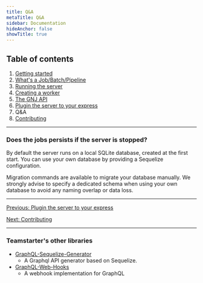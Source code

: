 ```yaml
---
title: Q&A
metaTitle: Q&A
sidebar: Documentation
hideAnchor: false
showTitle: true
---
```


## Table of contents

1. [Getting started](index.md)
2. [What's a Job/Batch/Pipeline](02_Whats_a_Job_Batch_Pipeline.md)
3. [Running the server](03_Running_the_server.md)
4. [Creating a worker](04_Creating_a_worker.md)
5. [The GNJ API](05_The_GNJ_API.md)
6. [Plugin the server to your express](06_Plugin_the_server_to_your_express.md)
7. Q&A
8. [Contributing](08_Contributing.md)

---

### Does the jobs persists if the server is stopped?

By default the server runs on a local SQLite database, created at the first start. You can use your own database by providing a Sequelize configuration.

Migration commands are available to migrate your database manually. We strongly advise to specify a dedicated schema when using your own database to avoid any naming overlap or data loss.

---

[Previous: Plugin the server to your express](06_Plugin_the_server_to_your_express.md)

[Next: Contributing](08_Contributing.md)

---

### Teamstarter's other libraries

- [GraphQL-Sequelize-Generator](https://teamstarter.github.io/GSG-documentation/)
  - A Graphql API generator based on Sequelize.
- [GraphQL-Web-Hooks](https://teamstarter.github.io/GWH-documentation/)
  - A webhook implementation for GraphQL
